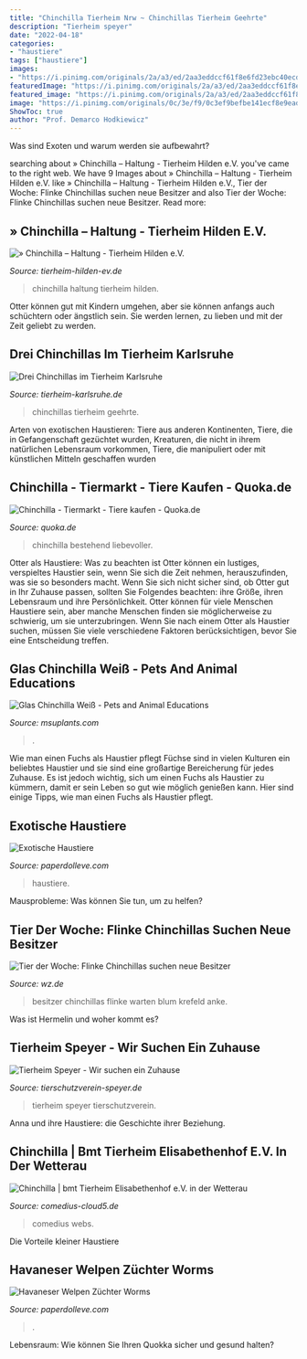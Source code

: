 ```yaml
---
title: "Chinchilla Tierheim Nrw ~ Chinchillas Tierheim Geehrte"
description: "Tierheim speyer"
date: "2022-04-18"
categories:
- "haustiere"
tags: ["haustiere"]
images:
- "https://i.pinimg.com/originals/2a/a3/ed/2aa3eddccf61f8e6fd23ebc40ecd0cf5.jpg"
featuredImage: "https://i.pinimg.com/originals/2a/a3/ed/2aa3eddccf61f8e6fd23ebc40ecd0cf5.jpg"
featured_image: "https://i.pinimg.com/originals/2a/a3/ed/2aa3eddccf61f8e6fd23ebc40ecd0cf5.jpg"
image: "https://i.pinimg.com/originals/0c/3e/f9/0c3ef9befbe141ecf8e9eada3b58d295.jpg"
ShowToc: true
author: "Prof. Demarco Hodkiewicz"
---
```



Was sind Exoten und warum werden sie aufbewahrt?

	

		
searching about » Chinchilla – Haltung - Tierheim Hilden e.V. you've came to the right web. We have 9 Images about » Chinchilla – Haltung - Tierheim Hilden e.V. like » Chinchilla – Haltung - Tierheim Hilden e.V., Tier der Woche: Flinke Chinchillas suchen neue Besitzer and also Tier der Woche: Flinke Chinchillas suchen neue Besitzer. Read more:
		
    
## » Chinchilla – Haltung - Tierheim Hilden E.V.

<img loading=lazy src="https://www.tierheim-hilden-ev.de/wp-content/uploads/2017/11/HP1.jpg" onerror="this.onerror=null;this.src='https://tse3.mm.bing.net/th?id=OIP.JUcw0Lxkzhz3r3J3kLV2vQHaJ4&amp;pid=15.1';" alt="» Chinchilla – Haltung - Tierheim Hilden e.V.">

_Source: tierheim-hilden-ev.de_

>chinchilla haltung tierheim hilden. 

	

Otter können gut mit Kindern umgehen, aber sie können anfangs auch schüchtern oder ängstlich sein. Sie werden lernen, zu lieben und mit der Zeit geliebt zu werden.

    
## Drei Chinchillas Im Tierheim Karlsruhe

<img loading=lazy src="https://www.tierheim-karlsruhe.de/wp-content/uploads/2017/10/20170726_193937-768x541.jpg" onerror="this.onerror=null;this.src='https://tse2.mm.bing.net/th?id=OIP.51mErnukG7isoYMGYxbQUwHaFN&amp;pid=15.1';" alt="Drei Chinchillas im Tierheim Karlsruhe">

_Source: tierheim-karlsruhe.de_

>chinchillas tierheim geehrte. 

	

Arten von exotischen Haustieren: Tiere aus anderen Kontinenten, Tiere, die in Gefangenschaft gezüchtet wurden, Kreaturen, die nicht in ihrem natürlichen Lebensraum vorkommen, Tiere, die manipuliert oder mit künstlichen Mitteln geschaffen wurden

    
## Chinchilla - Tiermarkt - Tiere Kaufen - Quoka.de

<img loading=lazy src="https://pic0.qimage.de/33/82/45/r235458233.jpg" onerror="this.onerror=null;this.src='https://tse2.mm.bing.net/th?id=OIP.bNdNtk2POTs_csRZKdi2CwAAAA&amp;pid=15.1';" alt="Chinchilla - Tiermarkt - Tiere kaufen - Quoka.de">

_Source: quoka.de_

>chinchilla bestehend liebevoller. 

	

Otter als Haustiere: Was zu beachten ist
Otter können ein lustiges, verspieltes Haustier sein, wenn Sie sich die Zeit nehmen, herauszufinden, was sie so besonders macht. Wenn Sie sich nicht sicher sind, ob Otter gut in Ihr Zuhause passen, sollten Sie Folgendes beachten: ihre Größe, ihren Lebensraum und ihre Persönlichkeit. Otter können für viele Menschen Haustiere sein, aber manche Menschen finden sie möglicherweise zu schwierig, um sie unterzubringen. Wenn Sie nach einem Otter als Haustier suchen, müssen Sie viele verschiedene Faktoren berücksichtigen, bevor Sie eine Entscheidung treffen.

    
## Glas Chinchilla Weiß - Pets And Animal Educations

<img loading=lazy src="https://i.pinimg.com/originals/6f/46/26/6f462664a04d9ff09c1999f711af17c6.jpg" onerror="this.onerror=null;this.src='https://tse3.mm.bing.net/th?id=OIP.MLKkYCaJEZz3LUc3dWxHJgHaE8&amp;pid=15.1';" alt="Glas Chinchilla Weiß - Pets and Animal Educations">

_Source: msuplants.com_

>. 

	

Wie man einen Fuchs als Haustier pflegt
Füchse sind in vielen Kulturen ein beliebtes Haustier und sie sind eine großartige Bereicherung für jedes Zuhause. Es ist jedoch wichtig, sich um einen Fuchs als Haustier zu kümmern, damit er sein Leben so gut wie möglich genießen kann. Hier sind einige Tipps, wie man einen Fuchs als Haustier pflegt.

    
## Exotische Haustiere

<img loading=lazy src="https://i.pinimg.com/originals/0c/3e/f9/0c3ef9befbe141ecf8e9eada3b58d295.jpg" onerror="this.onerror=null;this.src='https://tse4.mm.bing.net/th?id=OIP._bFts8kRIOk9jehhm1tmLQHaJb&amp;pid=15.1';" alt="Exotische Haustiere">

_Source: paperdolleve.com_

>haustiere. 

	

Mausprobleme: Was können Sie tun, um zu helfen?

    
## Tier Der Woche: Flinke Chinchillas Suchen Neue Besitzer

<img loading=lazy src="https://www.wz.de/imgs/39/7/9/5/9/0/3/8/5/tok_de13e4e73279728c42330d6d43b06004/w1200_h651_x599_y324_WZ_79489595_1839002179_RGB_190_1_1_f9a80c7da6fb772a4c708d06f6e2becd_1583497455_1839002179_0af8ce26a5-c470f2bfaeaa67ff.jpg" onerror="this.onerror=null;this.src='https://tse1.mm.bing.net/th?id=OIP.KFOxcg7YPxy7Il7ngSWarQHaEB&amp;pid=15.1';" alt="Tier der Woche: Flinke Chinchillas suchen neue Besitzer">

_Source: wz.de_

>besitzer chinchillas flinke warten blum krefeld anke. 

	

Was ist Hermelin und woher kommt es?

    
## Tierheim Speyer - Wir Suchen Ein Zuhause

<img loading=lazy src="https://www.tierschutzverein-speyer.de/pics/fotos/1/29/Tierheim,Chinchilla_(1_von_1).jpg" onerror="this.onerror=null;this.src='https://tse3.mm.bing.net/th?id=OIP.hBv-FZFOJO7j9dJTEsSa4wHaCw&amp;pid=15.1';" alt="Tierheim Speyer - Wir suchen ein Zuhause">

_Source: tierschutzverein-speyer.de_

>tierheim speyer tierschutzverein. 

	

Anna und ihre Haustiere: die Geschichte ihrer Beziehung.

    
## Chinchilla | Bmt Tierheim Elisabethenhof E.V. In Der Wetterau

<img loading=lazy src="https://comedius-cloud5.de/webs/comedius_create2/webs/6/web_online/dateien/5979fb91cd271_handling_chin_1_280.jpg" onerror="this.onerror=null;this.src='https://tse1.mm.bing.net/th?id=OIP.lZc0OACkau7G0KGfAtqmCgAAAA&amp;pid=15.1';" alt="Chinchilla | bmt Tierheim Elisabethenhof e.V. in der Wetterau">

_Source: comedius-cloud5.de_

>comedius webs. 

	

Die Vorteile kleiner Haustiere

    
## Havaneser Welpen Züchter Worms

<img loading=lazy src="https://i.pinimg.com/originals/2a/a3/ed/2aa3eddccf61f8e6fd23ebc40ecd0cf5.jpg" onerror="this.onerror=null;this.src='https://tse2.mm.bing.net/th?id=OIP.MB2jcK2_9909L2NJlK8xlwAAAA&amp;pid=15.1';" alt="Havaneser Welpen Züchter Worms">

_Source: paperdolleve.com_

>. 

	

Lebensraum: Wie können Sie Ihren Quokka sicher und gesund halten?

